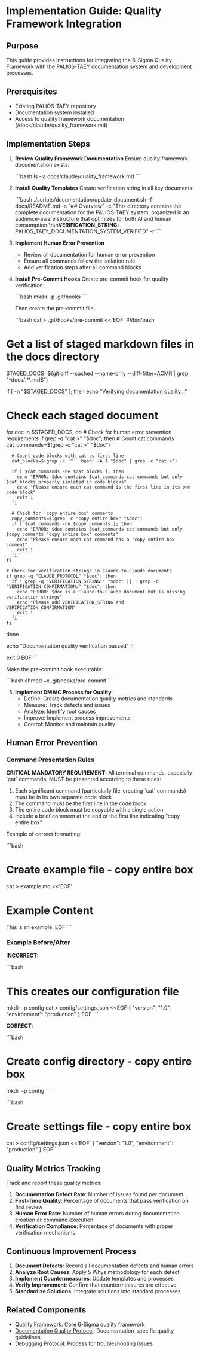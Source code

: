 # Implementation Guide: Quality Framework Integration

## Purpose
This guide provides instructions for integrating the 6-Sigma Quality Framework with the PALIOS-TAEY documentation system and development processes.

## Prerequisites
- Existing PALIOS-TAEY repository
- Documentation system installed
- Access to quality framework documentation (/docs/claude/quality_framework.md)

## Implementation Steps

1. **Review Quality Framework Documentation**
   Ensure quality framework documentation exists:
   
   \`\`\`bash
   ls -la docs/claude/quality_framework.md
   \`\`\`

2. **Install Quality Templates**
   Create verification string in all key documents:
   
   \`\`\`bash
   ./scripts/documentation/update_document.sh -f docs/README.md -s "## Overview" -c "This directory contains the complete documentation for the PALIOS-TAEY system, organized in an audience-aware structure that optimizes for both AI and human consumption.\n\n**VERIFICATION_STRING:** PALIOS_TAEY_DOCUMENTATION_SYSTEM_VERIFIED" -r
   \`\`\`

3. **Implement Human Error Prevention**
   - Review all documentation for human error prevention
   - Ensure all commands follow the isolation rule
   - Add verification steps after all command blocks

4. **Install Pre-Commit Hooks**
   Create pre-commit hook for quality verification:
   
   \`\`\`bash
   mkdir -p .git/hooks
   \`\`\`
   
   Then create the pre-commit file:
   
   \`\`\`bash
   cat > .git/hooks/pre-commit <<'EOF'
#!/bin/bash

# Get a list of staged markdown files in the docs directory
STAGED_DOCS=$(git diff --cached --name-only --diff-filter=ACMR | grep "^docs/.*\.md$")

if [ -n "$STAGED_DOCS" ]; then
  echo "Verifying documentation quality..."
  
  # Check each staged document
  for doc in $STAGED_DOCS; do
    # Check for human error prevention requirements
    if grep -q "cat >" "$doc"; then
      # Count cat commands
      cat_commands=$(grep -c "cat >" "$doc")
      
      # Count code blocks with cat as first line
      cat_blocks=$(grep -c '^```bash' -A 1 "$doc" | grep -c "cat >")
      
      if [ $cat_commands -ne $cat_blocks ]; then
        echo "ERROR: $doc contains $cat_commands cat commands but only $cat_blocks properly isolated in code blocks"
        echo "Please ensure each cat command is the first line in its own code block"
        exit 1
      fi
      
      # Check for 'copy entire box' comments
      copy_comments=$(grep -c "copy entire box" "$doc")
      if [ $cat_commands -ne $copy_comments ]; then
        echo "ERROR: $doc contains $cat_commands cat commands but only $copy_comments 'copy entire box' comments"
        echo "Please ensure each cat command has a 'copy entire box' comment"
        exit 1
      fi
    fi
    
    # Check for verification strings in Claude-to-Claude documents
    if grep -q "CLAUDE_PROTOCOL" "$doc"; then
      if ! grep -q "VERIFICATION_STRING:" "$doc" || ! grep -q "VERIFICATION_CONFIRMATION:" "$doc"; then
        echo "ERROR: $doc is a Claude-to-Claude document but is missing verification strings"
        echo "Please add VERIFICATION_STRING and VERIFICATION_CONFIRMATION"
        exit 1
      fi
    fi
  done
  
  echo "Documentation quality verification passed"
fi

exit 0
EOF
   \`\`\`
   
   Make the pre-commit hook executable:
   
   \`\`\`bash
   chmod +x .git/hooks/pre-commit
   \`\`\`

5. **Implement DMAIC Process for Quality**
   - Define: Create documentation quality metrics and standards
   - Measure: Track defects and issues
   - Analyze: Identify root causes
   - Improve: Implement process improvements
   - Control: Monitor and maintain quality

## Human Error Prevention

### Command Presentation Rules

**CRITICAL MANDATORY REQUIREMENT:** All terminal commands, especially \`cat\` commands, MUST be presented according to these rules:

1. Each significant command (particularly file-creating \`cat\` commands) must be in its own separate code block
2. The command must be the first line in the code block
3. The entire code block must be copyable with a single action
4. Include a brief comment at the end of the first line indicating "copy entire box"

Example of correct formatting:

\`\`\`bash
# Create example file - copy entire box
cat > example.md <<'EOF'
# Example Content
This is an example.
EOF
\`\`\`

### Example Before/After

**INCORRECT:**

\`\`\`bash
# This creates our configuration file
mkdir -p config
cat > config/settings.json <<EOF
{
  "version": "1.0",
  "environment": "production"
}
EOF
\`\`\`

**CORRECT:**

\`\`\`bash
# Create config directory - copy entire box
mkdir -p config
\`\`\`

\`\`\`bash
# Create settings file - copy entire box
cat > config/settings.json <<'EOF'
{
  "version": "1.0",
  "environment": "production"
}
EOF
\`\`\`

## Quality Metrics Tracking

Track and report these quality metrics:

1. **Documentation Defect Rate**: Number of issues found per document
2. **First-Time Quality**: Percentage of documents that pass verification on first review
3. **Human Error Rate**: Number of human errors during documentation creation or command execution
4. **Verification Compliance**: Percentage of documents with proper verification mechanisms

## Continuous Improvement Process

1. **Document Defects**: Record all documentation defects and human errors
2. **Analyze Root Causes**: Apply 5 Whys methodology for each defect
3. **Implement Countermeasures**: Update templates and processes
4. **Verify Improvement**: Confirm that countermeasures are effective
5. **Standardize Solutions**: Integrate solutions into standard processes

## Related Components
- [Quality Framework](/docs/claude/quality_framework.md): Core 6-Sigma quality framework
- [Documentation Quality Protocol](/docs/claude/documentation_quality_protocol.md): Documentation-specific quality guidelines
- [Debugging Protocol](/docs/claude/debugging_protocol.md): Process for troubleshooting issues
